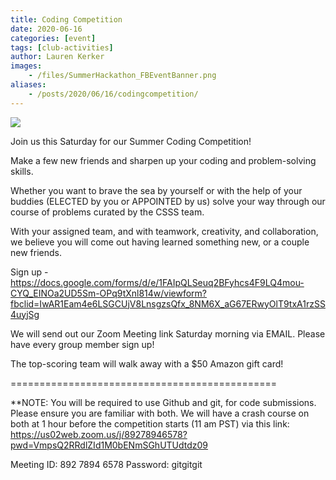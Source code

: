 ```yaml
---
title: Coding Competition
date: 2020-06-16
categories: [event]
tags: [club-activities]
author: Lauren Kerker
images:
    - /files/SummerHackathon_FBEventBanner.png
aliases:
    - /posts/2020/06/16/codingcompetition/
---
```

![](/files/SummerHackathon_FBEventBanner.png)

Join us this Saturday for our Summer Coding Competition!

Make a few new friends and sharpen up your coding and problem-solving skills.

Whether you want to brave the sea by yourself or with the help of your buddies (ELECTED by you or APPOINTED by us) solve your way through our course of problems curated by the CSSS team.

With your assigned team, and with teamwork, creativity, and collaboration, we believe you will come out having learned something new, or a couple new friends.

Sign up - https://docs.google.com/forms/d/e/1FAIpQLSeuq2BFyhcs4F9LQ4mou-CYQ_EINOa2UD5Sm-OPq9tXnl814w/viewform?fbclid=IwAR1Eam4e6LSGCUjV8LnsgzsQfx_8NM6X_aG67ERwyOlT9txA1rzSS4uyjSg

We will send out our Zoom Meeting link Saturday morning via EMAIL. Please have every group member sign up!

The top-scoring team will walk away with a $50 Amazon gift card!

==============================================

**NOTE: You will be required to use Github and git, for code submissions. Please ensure you are familiar with both. We will have a crash course on both at 1 hour before the competition starts (11 am PST) via this link: https://us02web.zoom.us/j/89278946578?pwd=VmpsQ2RRdlZId1M0bENmSGhUTUdtdz09

Meeting ID: 892 7894 6578
Password: gitgitgit
